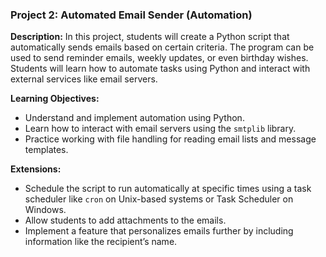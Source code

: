 ### Project 2: Automated Email Sender (Automation)

**Description:**
In this project, students will create a Python script that automatically sends emails based on certain criteria. The program can be used to send reminder emails, weekly updates, or even birthday wishes. Students will learn how to automate tasks using Python and interact with external services like email servers.

**Learning Objectives:**
- Understand and implement automation using Python.
- Learn how to interact with email servers using the `smtplib` library.
- Practice working with file handling for reading email lists and message templates.

**Extensions:**
- Schedule the script to run automatically at specific times using a task scheduler like `cron` on Unix-based systems or Task Scheduler on Windows.
- Allow students to add attachments to the emails.
- Implement a feature that personalizes emails further by including information like the recipient’s name.